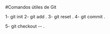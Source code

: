 #Comandos útiles de Git

1- git init
2- git add .
3- git reset .
4- git commit .


5- git checkout -- .
